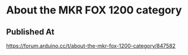 # About the MKR FOX 1200 category

## Published At

https://forum.arduino.cc/t/about-the-mkr-fox-1200-category/847582
